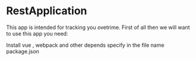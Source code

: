 # RestApplication
This app is intended for tracking you ovetrime.
First of all then we will want to use this app you need:

Install vue , webpack and other depends specify in the file  name package.json 
